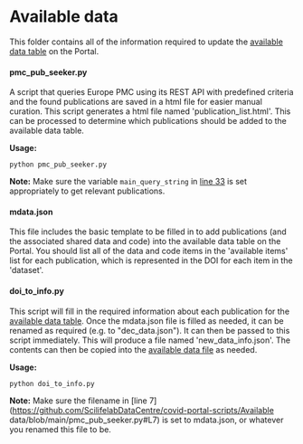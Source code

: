 # Available data
This folder contains all of the information required to update the [available data table](https://www.covid19dataportal.se/datasets/all/) on the Portal.

#### pmc_pub_seeker.py

A script that queries Europe PMC using its REST API with predefined criteria and the found publications are saved in a html file for easier manual curation. This script generates a html file named 'publication_list.html'. This can be processed to determine which publications should be added to the available data table. 

**Usage:**
```
python pmc_pub_seeker.py
```

**Note:** Make sure the variable `main_query_string` in [line 33](https://github.com/ScilifelabDataCentre/covid-portal-scripts/blob/main/pmc_pub_seeker.py#L33) is set appropriately to get relevant publications.

#### mdata.json

This file includes the basic template to be filled in to add publications (and the associated shared data and code) into the available data table on the Portal. You should list all of the data and code items in the 'available items' list for each publication, which is represented in the DOI for each item in the 'dataset'. 

#### doi_to_info.py

This script will fill in the required information about each publication for the [available data table](https://www.covid19dataportal.se/datasets/all/). Once the mdata.json file is filled as needed, it can be renamed as required (e.g. to "dec_data.json"). It can then be passed to this script immediately. This will produce a file named 'new_data_info.json'. The contents can then be copied into the [available data file](https://github.com/ScilifelabDataCentre/covid-portal/blob/develop/data/available_datasets.json) as needed.

**Usage:**
```
python doi_to_info.py
```

**Note:** Make sure the filename in [line 7](https://github.com/ScilifelabDataCentre/covid-portal-scripts/Available data/blob/main/pmc_pub_seeker.py#L7) is set to mdata.json, or whatever you renamed this file to be.
